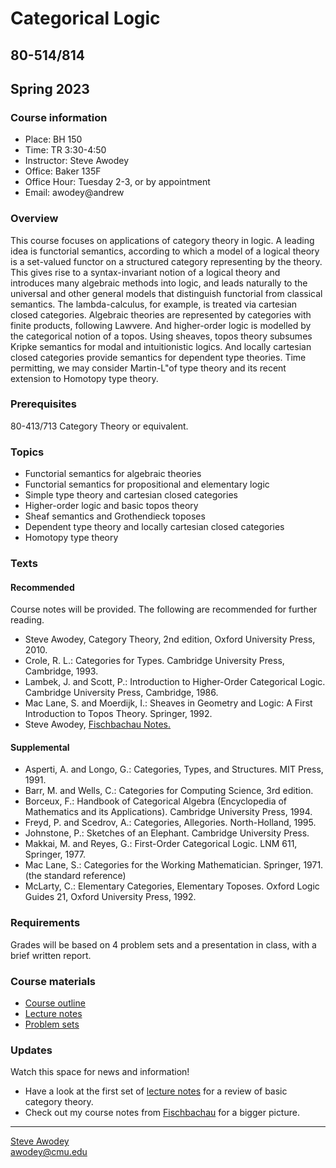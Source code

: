 # Categorical Logic
## 80-514/814
## Spring 2023

### Course information

- Place: BH 150
- Time: TR 3:30-4:50
- Instructor: Steve Awodey
- Office: Baker 135F
- Office Hour: Tuesday 2-3, or by appointment
- Email: awodey@andrew


### Overview
This course focuses on applications of category theory in logic. 
A leading idea is functorial semantics, according to which a model
of a logical theory is a set-valued functor on a structured category representing
by the theory. This gives rise to a syntax-invariant notion of a logical theory
and introduces many algebraic methods into logic, and leads naturally to
the universal and other general models that distinguish functorial from
classical semantics.  The lambda-calculus, for example, is treated via cartesian closed categories. Algebraic theories are represented by categories with finite products, following Lawvere.  And higher-order logic is modelled by the categorical notion of a topos.  Using sheaves, topos theory subsumes Kripke semantics for modal and intuitionistic logics. And locally cartesian closed categories provide semantics for dependent type theories.  Time permitting, we may consider Martin-L"of type theory and its recent extension to Homotopy type theory.

### Prerequisites
80-413/713 Category Theory or equivalent.

### Topics

- Functorial semantics for algebraic theories
- Functorial semantics for propositional and elementary logic
- Simple type theory and cartesian closed categories
- Higher-order logic and basic topos theory
- Sheaf semantics and Grothendieck toposes
- Dependent type theory and locally cartesian closed categories
- Homotopy type theory

### Texts
#### Recommended

Course notes will be provided. The following are recommended for further reading. 

- Steve Awodey, Category Theory, 2nd edition, Oxford University Press, 2010.
- Crole, R. L.: Categories for Types. Cambridge University Press, Cambridge, 1993.
- Lambek, J. and Scott, P.: Introduction to Higher-Order Categorical Logic. Cambridge University Press, Cambridge, 1986.
- Mac Lane, S. and Moerdijk, I.: Sheaves in Geometry and Logic: A First Introduction to Topos Theory. Springer, 1992.
- Steve Awodey, [Fischbachau Notes.](../fischbachau/)

#### Supplemental

- Asperti, A. and Longo, G.: Categories, Types, and Structures. MIT Press, 1991.
- Barr, M. and Wells, C.: Categories for Computing Science, 3rd edition.
- Borceux, F.: Handbook of Categorical Algebra (Encyclopedia of Mathematics and its Applications). Cambridge University Press, 1994.
- Freyd, P. and Scedrov, A.: Categories, Allegories. North-Holland, 1995.
- Johnstone, P.: Sketches of an Elephant. Cambridge University Press.
- Makkai, M. and Reyes, G.: First-Order Categorical Logic. LNM 611, Springer, 1977.
- Mac Lane, S.: Categories for the Working Mathematician. Springer, 1971. (the standard reference)
- McLarty, C.: Elementary Categories, Elementary Toposes. Oxford Logic Guides 21, Oxford University Press, 1992.

### Requirements

Grades will be based on 4 problem sets and a presentation in class, with a brief written report.

### Course materials

- [Course outline](./outline/)
- [Lecture notes](/catlog/notes/)
- [Problem sets](/catlog/hw/)


### Updates
Watch this space for news and information!

- Have a look at the first set of [lecture notes](/catlog/notes/catlog0.pdf) for a review of basic category theory.
- Check out my course notes from [Fischbachau](../fischbachau/) for a bigger picture.

<!---
 - Jan 18: Class begins! Meet on zoom for a course overview and some planning.
- Jan 20: Meet on zoom for a review of category theory, as in the [lecture notes](/catlog/notes/catlog0.pdf).
- There is a [course zulip](https://baker.hott.dev/#narrow/stream/31-Categorical-Logic) for announcements and discussion.
- Posted the first half of the notes on [algebraic theories](/catlog/notes/catlog1A.pdf) for those who want to work ahead.
- Added a [course outline](./outline/).
- The notes on [algebraic theories](/catlog/notes/catlog1.pdf) are now complete.
- The first half of the notes on [propositional logic](/catlog/notes/catlog2A.pdf) are now online.
- No class on Tuesday, March 15. Your assignment instead is to watch my tutorial on polynomial functors (both lectures), either live or the recording, in the [Topos Institute Polynomial Workshop](https://topos.site/p-func-workshop).
- The notes on [propositional logic](/catlog/notes/catlog2.pdf) are now complete.
- The first half of the notes on [lambda-calculus](/catlog/notes/catlog3A.pdf) are now online.
- The third and final [problem set](/catlog/hw/catloghw3.pdf) is online.
- If you haven't chosen a final topic, talk to me about it soon.  Students lectures will be in the last week of the semester, 4/26,28.
- The notes on [lambda-calculus](/catlog/notes/catlog3.pdf) are now complete.

-->

<hr WIDTH="100%">
<div CLASS="bottom"><a href="http://www.andrew.cmu.edu/~awodey/"></a></div>


<p CLASS="bottom"><a href="http://www.andrew.cmu.edu/~awodey/">Steve Awodey</a>
<br><a href="mailto:awodey@cmu.edu">awodey@cmu.edu</a>
